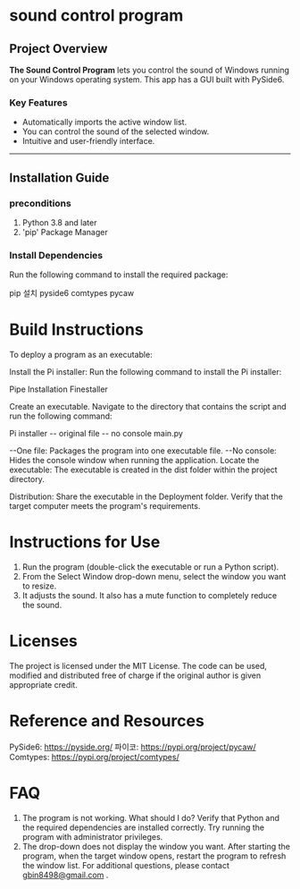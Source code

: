 # sound control program

## Project Overview 
**The Sound Control Program** lets you control the sound of Windows running on your Windows operating system. 
This app has a GUI built with PySide6.

### Key Features
- Automatically imports the active window list.
- You can control the sound of the selected window. 
- Intuitive and user-friendly interface.

---

## Installation Guide

### preconditions
1. Python 3.8 and later
2. 'pip' Package Manager

### Install Dependencies
Run the following command to install the required package:

pip 설치 pyside6 comtypes pycaw

# Build Instructions
To deploy a program as an executable:

Install the Pi installer: Run the following command to install the Pi installer:

Pipe Installation Finestaller

Create an executable. Navigate to the directory that contains the script and run the following command:

Pi installer -- original file -- no console main.py

--One file: Packages the program into one executable file.
--No console: Hides the console window when running the application.
Locate the executable: The executable is created in the dist folder within the project directory.

Distribution: Share the executable in the Deployment folder. Verify that the target computer meets the program's requirements.

# Instructions for Use

1. Run the program (double-click the executable or run a Python script).
2. From the Select Window drop-down menu, select the window you want to resize.
3. It adjusts the sound. It also has a mute function to completely reduce the sound. 

# Licenses
The project is licensed under the MIT License. The code can be used, modified and distributed free of charge if the original author is given appropriate credit.

# Reference and Resources

PySide6: https://pyside.org/
파이코: https://pypi.org/project/pycaw/
Comtypes: https://pypi.org/project/comtypes/

# FAQ
1. The program is not working. What should I do?
Verify that Python and the required dependencies are installed correctly.
Try running the program with administrator privileges.
2. The drop-down does not display the window you want.
After starting the program, when the target window opens, restart the program to refresh the window list.
For additional questions, please contact gbin8498@gmail.com .
